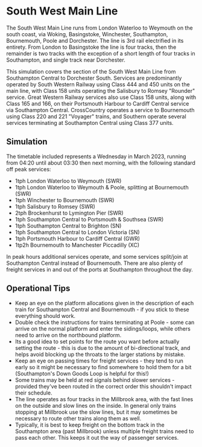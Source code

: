 # South West Main Line

The South West Main Line runs from London Waterloo to Weymouth on the south coast, via Woking, Basingstoke, Winchester, Southampton, Bournemouth, Poole and Dorchester. The line is 3rd rail electrified in its entirety. From London to Basingstoke the line is four tracks, then the remainder is two tracks with the exception of a short length of four tracks in Southampton, and single track near Dorchester.

This simulation covers the section of the South West Main Line from Southampton Central to Dorchester South. Services are predominantly operated by South Western Railway using Class 444 and 450 units on the main line, with Class 158 units operating the Salisbury to Romsey "Rounder" service. Great Western Railway services also use Class 158 units, along with Class 165 and 166, on their Portsmouth Harbour to Cardiff Central service via Southampton Central. CrossCountry operates a service to Bournemouth using Class 220 and 221 "Voyager" trains, and Southern operate several services terminating at Southampton Central using Class 377 units.

## Simulation

The timetable included represents a Wednesday in March 2023, running from 04:20 until about 03:30 then next morning, with the following standard off peak services:

- 1tph London Waterloo to Weymouth (SWR)
- 1tph London Waterloo to Weymouth & Poole, splitting at Bournemouth (SWR)
- 1tph Winchester to Bournemouth (SWR)
- 1tph Salisbury to Romsey (SWR)
- 2tph Brockenhurst to Lymington Pier (SWR)
- 1tph Southampton Central to Portsmouth & Southsea (SWR)
- 1tph Southampton Central to Brighton (SN)
- 1tph Southampton Central to London Victoria (SN)
- 1tph Portsmouth Harbour to Cardiff Central (GWR)
- 1tp2h Bournemouth to Manchester Piccadilly (XC)

In peak hours additional services operate, and some services split/join at Southampton Central instead of Bournemouth. There are also plenty of freight services in and out of the ports at Southampton throughout the day.

## Operational Tips

- Keep an eye on the platform allocations given in the description of each train for Southampton Central and Bournemouth - if you stick to these everything should work.
- Double check the instructions for trains terminating at Poole - some can arrive on the normal platform and enter the sidings/loops, while others need to arrive on the northbound platform.
- Its a good idea to set points for the route you want before actually setting the route - this is due to the amount of bi-directional track, and helps avoid blocking up the throats to the larger stations by mistake.
- Keep an eye on passing times for freight services - they tend to run early so it might be necessary to find somewhere to hold them for a bit (Southampton's Down Goods Loop is helpful for this!)
- Some trains may be held at red signals behind slower services - provided they've been routed in the correct order this shouldn't impact their schedule.
- The line operates as four tracks in the Millbrook area, with the fast lines on the outside and slow lines on the inside. In general only trains stopping at Millbrook use the slow lines, but it may sometimes be necessary to route other trains along them as well.
- Typically, it is best to keep freight on the bottom track in the Southampton area (past Millbrook) unless multiple freight trains need to pass each other. This keeps it out the way of passenger services.
